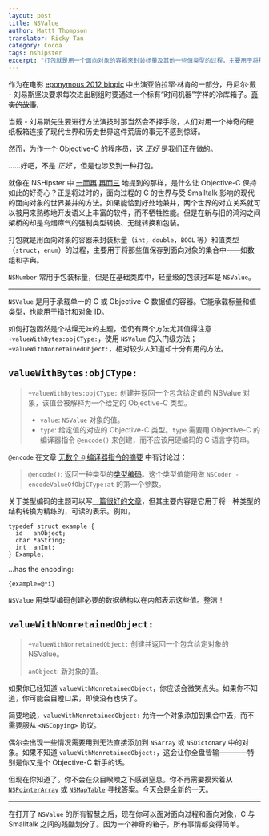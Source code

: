 ```yaml
---
layout: post
title: NSValue
author: Mattt Thompson
translator: Ricky Tan
category: Cocoa
tags: nshipster
excerpt: "打包就是用一个面向对象的容器来封装标量及其他一些值类型的过程，主要用于将那些值保存到面向对象的集合中——如数组和字典。在基础类库中，以轻量级著称的一个包装便是 NSValue 。"
---
```


作为在电影 [eponymous 2012 biopic](http://www.imdb.com/title/tt0443272/) 中出演亚伯拉罕·林肯的一部分，丹尼尔·戴 - 刘易斯坚决要求每次进出剧组时要通过一个标有“时间机器”字样的冷库箱子。<del markdown="1">[真实的故事](http://filmdrunk.uproxx.com/2012/10/daniel-day-lewis-method-acting-lincoln-ny-times-profile)</del>.

当戴 - 刘易斯先生要进行方法演技时那当然会不择手段，人们对用一个神奇的硬纸板箱连接了现代世界和历史世界这件荒唐的事无不感到惊讶。 

然而，为作一个 Objective-C 的程序员，这 _正好_ 是我们正在做的。

……好吧，不是 _正好_ ，但是也涉及到一种打包。

就像在 NSHipster 中 [一而再](http://nshipster.cn/ns_enum-ns_options/) [再而三](http://nshipster.cn/nil/) 地提到的那样，是什么让 Objective-C 保持如此的好奇心？正是将过时的，面向过程的 C 的世界与受 Smalltalk 影响的现代的面向对象的世界兼并的方法。如果能恰到好处地兼并，两个世界的对立关系就可以被用来熟练地开发语义上丰富的软件，而不牺牲性能。但是在新与旧的鸿沟之间架桥的却是乌烟瘴气的强制类型转换、无缝转换和包装。

打包就是用面向对象的容器来封装标量（`int`，`double`，`BOOL` 等）和值类型（`struct`，`enum`）的过程，主要用于将那些值保存到面向对象的集合中——如数组和字典。

`NSNumber` 常用于包装标量，但是在基础类库中，轻量级的包装冠军是 `NSValue`。

---

`NSValue` 是用于承载单一的 C 或 Objective-C 数据值的容器。它能承载标量和值类型，也能用于指针和对象 ID。

如何打包固然是个枯燥无味的主题，但仍有两个方法尤其值得注意：`+valueWithBytes:objCType:`，使用 `NSValue` 的入门级方法；`+valueWithNonretainedObject:`，相对较少人知道却十分有用的方法。

## `valueWithBytes:objCType:`

> `+valueWithBytes:objCType:`
> 创建并返回一个包含给定值的 NSValue 对象，该值会被解释为一个给定的 Objective-C 类型。
>
> - `value`: `NSValue` 对象的值。
> - `type`: 给定值的对应的 Objective-C 类型。`type` 需要用 Objective-C 的编译器指令 `@encode()` 来创建，而不应该用硬编码的 C 语言字符串。

`@encode` 在文章 [无数个 `@` 编译器指令的摘要](http://nshipster.cn/at-compiler-directives/) 中有讨论过：

> `@encode()`: 返回一种类型的[类型编码](http://developer.apple.com/library/mac/#documentation/Cocoa/Conceptual/ObjCRuntimeGuide/Articles/ocrtTypeEncodings.html)。这个类型值能用做 `NSCoder -encodeValueOfObjCType:at` 的第一个参数。

关于类型编码的主题可以写[一篇很好的文章](http://nshipster.com/type-encodings/)，但其主要内容是它用于将一种类型的结构转换为精练的，可读的表示。例如，

~~~{objective-c}
typedef struct example {
  id   anObject;
  char *aString;
  int  anInt;
} Example;
~~~

...has the encoding:

~~~{objective-c}
{example=@*i}
~~~

`NSValue` 用类型编码创建必要的数据结构以在内部表示这些值。整洁！

## `valueWithNonretainedObject:`

> `+valueWithNonretainedObject:`
> 创建并返回一个包含给定对象的 NSValue。
>
> `anObject`: 新对象的值。

如果你已经知道 `valueWithNonretainedObject`，你应该会微笑点头。如果你不知道，你可能会目瞪口呆，即使没有也快了。

简要地说，`valueWithNonretainedObject:` 允许一个对象添加到集合中去，而不需要服从 `<NSCopying>` 协议。

偶尔会出现一些情况需要用到无法直接添加到 `NSArray` 或 `NSDictonary` 中的对象。如果不知道 `valueWithNonretainedObject:`，这会让你全盘皆输————特别是你又是个 Objective-C 新手的话。

但现在你知道了。你不会在众目睽睽之下感到窒息。你不再需要摸索着从 [`NSPointerArray`](https://developer.apple.com/library/mac/#documentation/Cocoa/Reference/Foundation/Classes/NSPointerArray_Class/Introduction/Introduction.html) 或 [`NSMapTable`](https://developer.apple.com/library/mac/#documentation/Cocoa/Reference/NSMapTable_class/Reference/NSMapTable.html#//apple_ref/occ/cl/NSMapTable) 寻找答案。今天会是全新的一天。

---

在打开了 `NSValue` 的所有智慧之后，现在你可以面对面向过程和面向对象，C 与 Smalltalk 之间的残酷划分了。因为一个神奇的箱子，所有事情都变得简单。